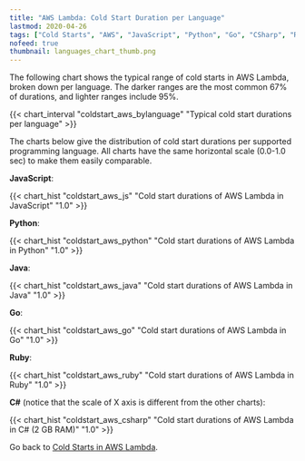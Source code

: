 ```yaml
---
title: "AWS Lambda: Cold Start Duration per Language"
lastmod: 2020-04-26
tags: ["Cold Starts", "AWS", "JavaScript", "Python", "Go", "CSharp", "Ruby", "Java", "AWS Lambda"]
nofeed: true
thumbnail: languages_chart_thumb.png
---
```


The following chart shows the typical range of cold starts in AWS Lambda, broken down per language. The darker ranges are the most common 67% of durations, and lighter ranges include 95%.

{{< chart_interval
    "coldstart_aws_bylanguage"
    "Typical cold start durations per language" >}}

The charts below give the distribution of cold start durations per supported programming language. All charts have the same horizontal scale (0.0-1.0 sec) to make them easily comparable.

**JavaScript**:

{{< chart_hist
     "coldstart_aws_js"
     "Cold start durations of AWS Lambda in JavaScript"
     "1.0" >}}

**Python**:

{{< chart_hist
     "coldstart_aws_python"
     "Cold start durations of AWS Lambda in Python"
     "1.0" >}}

**Java**:

{{< chart_hist
     "coldstart_aws_java"
     "Cold start durations of AWS Lambda in Java"
     "1.0" >}}

**Go**:

{{< chart_hist
     "coldstart_aws_go"
     "Cold start durations of AWS Lambda in Go"
     "1.0" >}}

**Ruby**:

{{< chart_hist
     "coldstart_aws_ruby"
     "Cold start durations of AWS Lambda in Ruby"
     "1.0" >}}

**C#** (notice that the scale of X axis is different from the other charts):

{{< chart_hist
     "coldstart_aws_csharp"
     "Cold start durations of AWS Lambda in C# (2 GB RAM)"
     "1.0" >}}

Go back to [Cold Starts in AWS Lambda](/serverless/coldstarts/aws/).